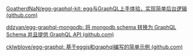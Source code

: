 [GoatherdNaN/egg-graphql-kit: egg与GraphQL上手体验，实现简单后台逻辑 (github.com)](https://github.com/GoatherdNaN/egg-graphql-kit)

[ddzyan/egg-graphql-mongodb: 将 mongodb schema 转换为 GraphQL Schema 并且提供 GraphQL API (github.com)](https://github.com/ddzyan/egg-graphql-mongodb)

[cklwblove/egg-graphql: 基于eggjs和graphql编写的简单示例 (github.com)](https://github.com/cklwblove/egg-graphql)
